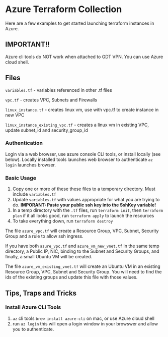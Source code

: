 # Azure Terraform Collection
Here are a few examples to get started launching terraform instances in Azure.
## IMPORTANT!! 
Azure cli tools do NOT work when attached to GDT VPN. You can use Azure cloud shell.

## Files
`variables.tf` - variables referenced in other .tf files

`vpc.tf` - creates VPC, Subnets and Firewalls

`linux_instance.tf` - creates linux vm, use with vpc.tf to create instance in new VPC

`linux_instance_existing_vpc.tf` - creates a linux vm in existing VPC, update subnet_id and security_group_id

### Authentication
Login via a web browser, use azure console CLI tools, or install locally (see below). Locally installed tools launches web browser to authenticate `az login` launches browser.

### Basic Usage
1. Copy one or more of these these files to a temporary directory. Must include `variables.tf`
2. Update `variables.tf` with values appropriate for what you are trying to do. **IMPORANT: Paste your public ssh key into the SshKey variable!**
3. In a temp directory with the `.tf` files, run `terraform init`, then `terraform plan` if it all looks good, run `terraform apply` to launch the resources
4. To take everything down, run `terraform destroy`

The file `azure_vpc.tf` will create a Resource Group, VPC, Subnet, Security Group and a rule to allow ssh ingress.

If you have both `azure_vpc.tf` and `azure_vm_new_vnet.tf` in the same temp directory, a Public IP, NIC, binding to the Subnet and Security Groups, and finally, a small Ubuntu VM will be created.

The file `azure_vm_existing_vnet.tf` will create an Ubuntu VM in an existing Resource Group, VPC, Subnet and Security Group. You will need to find the ids of the existing groups and update this file with those values.

## Tips, Traps and Tricks

### Install Azure CLI Tools
1. `az` cli tools `brew install azure-cli` on mac, or use Azure cloud shell
1. run `az login` this will open a login window in your browswer and allow you to authenticate.
